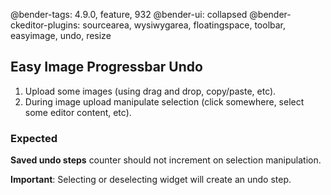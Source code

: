 @bender-tags: 4.9.0, feature, 932
@bender-ui: collapsed
@bender-ckeditor-plugins: sourcearea, wysiwygarea, floatingspace, toolbar, easyimage, undo, resize

## Easy Image Progressbar Undo

1. Upload some images (using drag and drop, copy/paste, etc).
2. During image upload manipulate selection (click somewhere, select some editor content, etc).

### Expected

**Saved undo steps** counter should not increment on selection manipulation.

**Important**: Selecting or deselecting widget will create an undo step.
